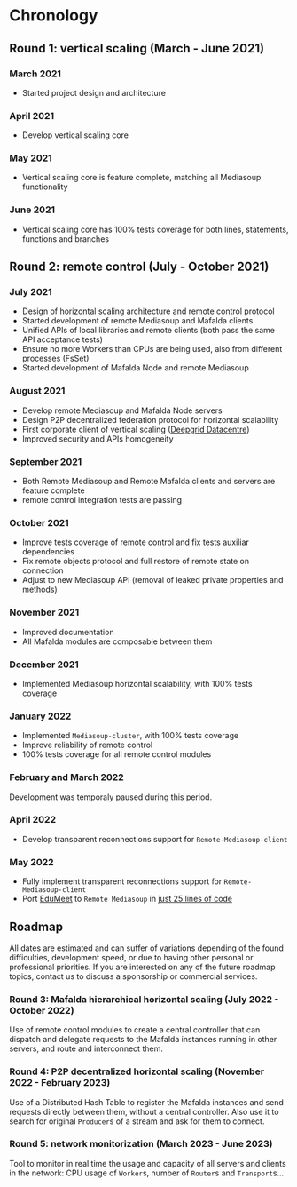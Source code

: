 # Chronology

## Round 1: vertical scaling (March - June 2021)

### March 2021

- Started project design and architecture

### April 2021

- Develop vertical scaling core

### May 2021

- Vertical scaling core is feature complete, matching all Mediasoup
  functionality

### June 2021

- Vertical scaling core has 100% tests coverage for both lines, statements,
  functions and branches

## Round 2: remote control (July - October 2021)

### July 2021

- Design of horizontal scaling architecture and remote control protocol
- Started development of remote Mediasoup and Mafalda clients
- Unified APIs of local libraries and remote clients (both pass the same API
  acceptance tests)
- Ensure no more Workers than CPUs are being used, also from different processes
  (FsSet)
- Started development of Mafalda Node and remote Mediasoup

### August 2021

- Develop remote Mediasoup and Mafalda Node servers
- Design P2P decentralized federation protocol for horizontal scalability
- First corporate client of vertical scaling
  ([Deepgrid Datacentre](https://deepgrid.in/))
- Improved security and APIs homogeneity

### September 2021

- Both Remote Mediasoup and Remote Mafalda clients and servers are feature
  complete
- remote control integration tests are passing

### October 2021

- Improve tests coverage of remote control and fix tests auxiliar dependencies
- Fix remote objects protocol and full restore of remote state on connection
- Adjust to new Mediasoup API (removal of leaked private properties and methods)

### November 2021

- Improved documentation
- All Mafalda modules are composable between them

### December 2021

- Implemented Mediasoup horizontal scalability, with 100% tests coverage

### January 2022

- Implemented `Mediasoup-cluster`, with 100% tests coverage
- Improve reliability of remote control
- 100% tests coverage for all remote control modules

### February and March 2022

Development was temporaly paused during this period.

### April 2022

- Develop transparent reconnections support for `Remote-Mediasoup-client`

### May 2022

- Fully implement transparent reconnections support for
  `Remote-Mediasoup-client`
- Port [EduMeet](https://github.com/edumeet/edumeet) to `Remote Mediasoup` in
  [just 25 lines of code]()

## Roadmap

All dates are estimated and can suffer of variations depending of the found
difficulties, development speed, or due to having other personal or professional
priorities. If you are interested on any of the future roadmap topics, contact us to discuss a sponsorship or commercial services.

### Round 3: Mafalda hierarchical horizontal scaling (July 2022 - October 2022)

Use of remote control modules to create a central controller that can dispatch
and delegate requests to the Mafalda instances running in other servers, and
route and interconnect them.

### Round 4: P2P decentralized horizontal scaling (November 2022 - February 2023)

Use of a Distributed Hash Table to register the Mafalda instances and send
requests directly between them, without a central controller. Also use it to
search for original `Producer`s of a stream and ask for them to connect.

### Round 5: network monitorization (March 2023 - June 2023)

Tool to monitor in real time the usage and capacity of all servers and clients
in the network: CPU usage of `Worker`s, number of `Router`s and `Transport`s...
